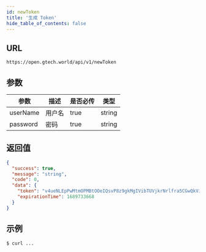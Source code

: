 ```yaml
---
id: newToken
title: '生成 Token'
hide_table_of_contents: false
---
```


## URL

```
https://open.gtech.world/api/v1/newToken
```

## 参数

| 参数  | 描述 | 是否必传 | 类型 |
| --- | --- | --- | --- | 
| userName  | 用户名 | true | string |
| password  | 密码 | true | string |

## 返回值

```json
{
  "success": true,
  "message": "string",
  "code": 0,
  "data": {
    "token": "v4ueNLEpPwMtmOPMBtOOeIQsvP8z9gkMgIVibTUVjkrNrlfra5CGwQkViDjO8jcc",
    "expirationTime": 1689733668
  }
}
```

## 示例

```sh
$ curl ...
```